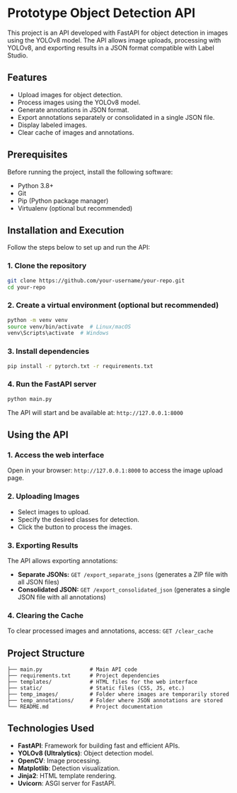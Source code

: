 # Prototype Object Detection API

This project is an API developed with FastAPI for object detection in images using the YOLOv8 model. The API allows image uploads, processing with YOLOv8, and exporting results in a JSON format compatible with Label Studio.

## Features

- Upload images for object detection.
- Process images using the YOLOv8 model.
- Generate annotations in JSON format.
- Export annotations separately or consolidated in a single JSON file.
- Display labeled images.
- Clear cache of images and annotations.

## Prerequisites

Before running the project, install the following software:

- Python 3.8+
- Git
- Pip (Python package manager)
- Virtualenv (optional but recommended)

## Installation and Execution

Follow the steps below to set up and run the API:

### 1. Clone the repository
```bash
git clone https://github.com/your-username/your-repo.git
cd your-repo
```

### 2. Create a virtual environment (optional but recommended)
```bash
python -m venv venv
source venv/bin/activate  # Linux/macOS
venv\Scripts\activate  # Windows
```

### 3. Install dependencies
```bash
pip install -r pytorch.txt -r requirements.txt
```

### 4. Run the FastAPI server
```bash
python main.py
```

The API will start and be available at: `http://127.0.0.1:8000`

## Using the API

### 1. Access the web interface
Open in your browser: `http://127.0.0.1:8000` to access the image upload page.

### 2. Uploading Images
- Select images to upload.
- Specify the desired classes for detection.
- Click the button to process the images.

### 3. Exporting Results
The API allows exporting annotations:
- **Separate JSONs:** `GET /export_separate_jsons` (generates a ZIP file with all JSON files)
- **Consolidated JSON:** `GET /export_consolidated_json` (generates a single JSON file with all annotations)

### 4. Clearing the Cache
To clear processed images and annotations, access: `GET /clear_cache`

## Project Structure
```
├── main.py               # Main API code
├── requirements.txt      # Project dependencies
├── templates/            # HTML files for the web interface
├── static/               # Static files (CSS, JS, etc.)
├── temp_images/          # Folder where images are temporarily stored
├── temp_annotations/     # Folder where JSON annotations are stored
└── README.md             # Project documentation
```

## Technologies Used

- **FastAPI**: Framework for building fast and efficient APIs.
- **YOLOv8 (Ultralytics)**: Object detection model.
- **OpenCV**: Image processing.
- **Matplotlib**: Detection visualization.
- **Jinja2**: HTML template rendering.
- **Uvicorn**: ASGI server for FastAPI.
